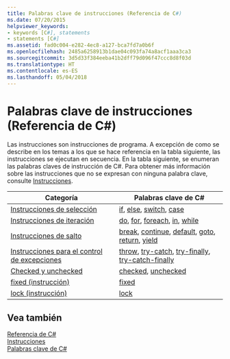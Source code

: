 ```yaml
---
title: Palabras clave de instrucciones (Referencia de C#)
ms.date: 07/20/2015
helpviewer_keywords:
- keywords [C#], statements
- statements [C#]
ms.assetid: fad0c004-e282-4ec8-a127-bca7fd7a0b6f
ms.openlocfilehash: 2485a6258913b1dae04c093fa74a8acf1aaa3ca3
ms.sourcegitcommit: 3d5d33f384eeba41b2dff79d096f47ccc8d8f03d
ms.translationtype: HT
ms.contentlocale: es-ES
ms.lasthandoff: 05/04/2018
---
```

# <a name="statement-keywords-c-reference"></a>Palabras clave de instrucciones (Referencia de C#)
Las instrucciones son instrucciones de programa. A excepción de como se describe en los temas a los que se hace referencia en la tabla siguiente, las instrucciones se ejecutan en secuencia. En la tabla siguiente, se enumeran las palabras claves de instrucción de C#. Para obtener más información sobre las instrucciones que no se expresan con ninguna palabra clave, consulte [Instrucciones](../../../csharp/programming-guide/statements-expressions-operators/statements.md).  
  
|Categoría|Palabras clave de C#|  
|--------------|------------------|  
|[Instrucciones de selección](../../../csharp/language-reference/keywords/selection-statements.md)|[if](../../../csharp/language-reference/keywords/if-else.md), [else](../../../csharp/language-reference/keywords/if-else.md), [switch](../../../csharp/language-reference/keywords/switch.md), [case](../../../csharp/language-reference/keywords/switch.md)|  
|[Instrucciones de iteración](../../../csharp/language-reference/keywords/iteration-statements.md)|[do](../../../csharp/language-reference/keywords/do.md), [for](../../../csharp/language-reference/keywords/for.md), [foreach](../../../csharp/language-reference/keywords/foreach-in.md), [in](../../../csharp/language-reference/keywords/foreach-in.md), [while](../../../csharp/language-reference/keywords/while.md)|  
|[Instrucciones de salto](../../../csharp/language-reference/keywords/jump-statements.md)|[break](../../../csharp/language-reference/keywords/break.md), [continue](../../../csharp/language-reference/keywords/continue.md), [default](../../../csharp/language-reference/keywords/switch.md), [goto](../../../csharp/language-reference/keywords/goto.md), [return](../../../csharp/language-reference/keywords/return.md), [yield](../../../csharp/language-reference/keywords/yield.md)|  
|[Instrucciones para el control de excepciones](../../../csharp/language-reference/keywords/exception-handling-statements.md)|[throw](../../../csharp/language-reference/keywords/throw.md), [try-catch](../../../csharp/language-reference/keywords/try-catch.md), [try-finally](../../../csharp/language-reference/keywords/try-finally.md), [try-catch-finally](../../../csharp/language-reference/keywords/try-catch-finally.md)|  
|[Checked y unchecked](../../../csharp/language-reference/keywords/checked-and-unchecked.md)|[checked](../../../csharp/language-reference/keywords/checked.md), [unchecked](../../../csharp/language-reference/keywords/unchecked.md)|  
[fixed (instrucción)](../../../csharp/language-reference/keywords/fixed-statement.md)|[fixed](../../../csharp/language-reference/keywords/fixed-statement.md)|  
|[lock (instrucción)](../../../csharp/language-reference/keywords/lock-statement.md)|[lock](../../../csharp/language-reference/keywords/lock-statement.md)|  
  
## <a name="see-also"></a>Vea también  
 [Referencia de C#](../../../csharp/language-reference/index.md)  
 [Instrucciones](../../../csharp/programming-guide/statements-expressions-operators/statements.md)  
 [Palabras clave de C#](../../../csharp/language-reference/keywords/index.md)
